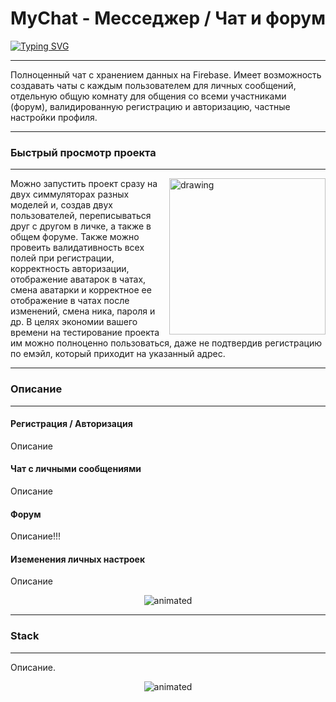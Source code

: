 
# MyChat - Месседжер / Чат и форум
[![Typing SVG](https://readme-typing-svg.herokuapp.com?size=16&multiline=true&height=70&lines=YoDaBox+%3D+Your+Data+Box;People+earn+by+watching+ads+%26;Business+gets+the+hottest+target+audience)](https://git.io/typing-svg)
***
Полноценный чат с хранением данных на Firebase. Имеет возможность создавать чаты с каждым пользователем для личных сообщений, отдельную общую комнату для общения со всеми участниками (форум), валидированную регистрацию и авторизацию, частные настройки профиля.
***

### Быстрый просмотр проекта
***
<img align="right" src="https://ie.wampi.ru/2022/06/24/SNIMOK-EKRANA-2022-06-24-V-17.29.10.png" alt="drawing" style="width:250px;"/> Можно запустить проект сразу на двух симмуляторах разных моделей и, создав двух пользователей, переписываться друг с другом в личке, а также в общем форуме. Также можно провеить валидативность всех полей при регистрации, корректность авторизации, отображение аватарок в чатах, смена аватарки и корректное ее отображение в чатах после изменений, смена ника, пароля и др. 
В целях экономии вашего времени на тестирование проекта им можно полноценно пользоваться, даже не подтвердив регистрацию по емэйл, который приходит на указанный адрес.
***

### Описание
***
#### Регистрация / Авторизация
Описание 
#### Чат с личными сообщениями
Описание

#### Форум
Описание!!!

#### Иземенения личных настроек
Описание
<p align="center">
  <img src="https://media.giphy.com/media/ibPBFAAwnvCfzUfavN/giphy.gif" alt="animated"> 

***
### Stack
***
Описание.
<p align="center">
<img src="https://media.giphy.com/media/TC59t6BDltvM82ESoY/giphy.gif" alt="animated" />
